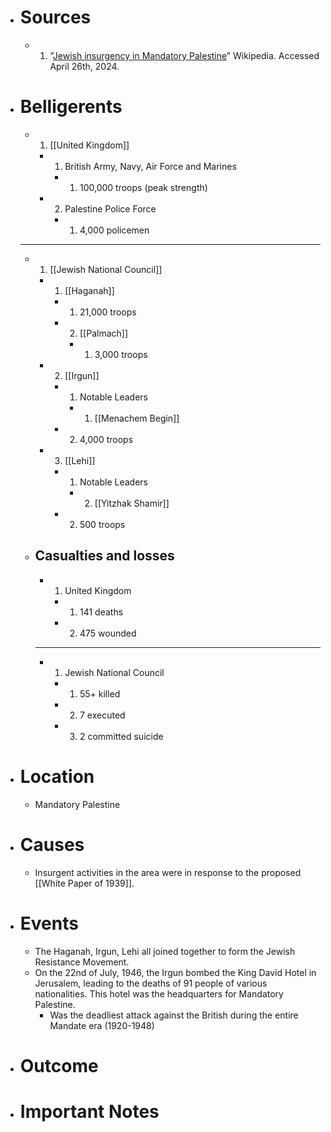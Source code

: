 - # Sources
  - 1. ”[Jewish insurgency in Mandatory Palestine](https://en.wikipedia.org/wiki/Jewish_insurgency_in_Mandatory_Palestine)” Wikipedia. Accessed April 26th, 2024.
- # Belligerents
  - 1. [[United Kingdom]]
    - 1. British Army, Navy, Air Force and Marines
      - 1. 100,000 troops (peak strength)
    - 2. Palestine Police Force
      - 1. 4,000 policemen
  _______
  - 1. [[Jewish National Council]]
    - 1. [[Haganah]]
      - 1. 21,000 troops
      - 2. [[Palmach]]
        - 1. 3,000 troops
    - 2. [[Irgun]]
      - 1. Notable Leaders
        - 1. [[Menachem Begin]]
      - 2. 4,000 troops
    - 3. [[Lehi]]
      - 1. Notable Leaders
        - 2. [[Yitzhak Shamir]]
      - 2. 500 troops
  - ## Casualties and losses
    - 1. United Kingdom
      - 1. 141 deaths
      - 2. 475 wounded
    ______
    - 1. Jewish National Council
      - 1. 55+ killed
      - 2. 7 executed
      - 3. 2 committed suicide
- # Location
  - Mandatory Palestine
- # Causes
  - Insurgent activities in the area were in response to the proposed [[White Paper of 1939]].
- # Events
  - The Haganah, Irgun, Lehi all joined together to form the Jewish Resistance Movement.
  - On the 22nd of July, 1946, the Irgun bombed the King David Hotel in Jerusalem, leading to the deaths of 91 people of various nationalities. This hotel was the headquarters for Mandatory Palestine.
    - Was the deadliest attack against the British during the entire Mandate era (1920-1948)
- # Outcome
- # Important Notes
#